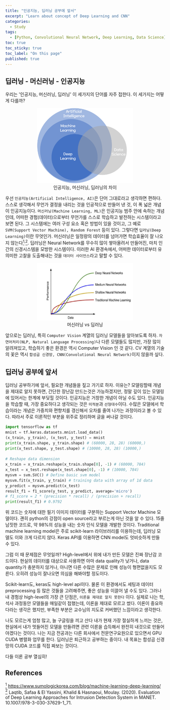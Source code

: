 ```yaml
---
title: "인공지능, 딥러닝 공부에 앞서"
excerpt: "Learn about concept of Deep Learning and CNN"
categories:
  - Study
tags: 
  - [Python, Convolutional Neural Network, Deep Learning, Data Science]
toc: true
toc_sticky: true
toc_label: "On this page"
published: true
---
```


## 딥러닝 - 머신러닝 - 인공지능
우리는 '인공지능, 머신러닝, 딥러닝' 이 세가지의 단어를 자주 접한다. 이 세가지는 어떻게 다를까?

<center>
	<figure style="width: 60%"> <img src="/Images/Study/base1.png" alt="AI, ML, DLArtificial Intelligence"/>
    <figcaption>인공지능, 머신러닝, 딥러닝의 차이</figcaption>
    </figure>
</center>

우선 `인공지능(Artificial Intelligence, AI)`은 단어 그대로라고 생각하면 편하다. 스스로 생각해서 무언가 결정을 내리는 것을 인공적으로 만들어 낸 것, 이 폭 넓은 개념이 인공지능이다.
`머신러닝(Machine Learning, ML)`은 인공지능 범주 안에 속하는 개념인데, 어떠한 경험(데이터)으로부터 무언가를 스스로 학습하고 발전하는 시스템이라고 보면 된다.
그 시스템에는 여러 구성 요소 혹은 방법이 있을 것이고, 그 예로 `SVM(Support Vector Machine), Random Forest` 등이 있다.
그렇다면 `딥러닝(Deep Learning)`이란 무엇인가. 머신러닝은 일정량의 데이터를 넘어가면 학습효율이 잘 나오지 않는다[<sup id="fn1-back">1</sup>](#fn1)<sup>,</sup>[<sup id="fn2-back">2</sup>](#fn2).
딥러닝은 Neural Network를 무수히 많이 쌓아올려서 만들어진, 마치 인간의 신경시스템을 모방한 시스템이다. 이러한 AI 환경속에서, 어떠한 데이터로부터 유의미한 고찰을 도출해내는 것을 `데이터 사이언스`라고 말할 수 있다.

<center>
	<figure style="width: 60%"> <img src="/Images/Study/base2.png" alt="ML vs DL" />
    <figcaption>머신러닝 vs 딥러닝</figcaption>
    </figure>
</center>

앞으로는 딥러닝, 특히 `Computer Vision` 계열의 딥러닝 모델들을 알아보도록 하자. `자연어처리(NLP, Natural Language Processing)`나 다른 모델들도 많지만, 가장 많이 알려져있고, 학습하기 좋은 환경은 역시 Computer Vision 인 것 같다. CV 계열의 기술의 꽃은 역시 `합성곱 신경망, CNN(Convolutional Neural Network)`이지 않을까 싶다.

## 딥러닝 공부에 앞서
딥러닝 공부하기에 앞서, 필요한 개념들을 짚고 가기로 하자. 이유는? 
모델링할때 개념을 제대로 알지 못하면, 간단한 장난감 만드는것은 가능하겠지만,
정말 깊이 있는 모델링에 있어서는 한계에 부딪힐 것이다.
인공지능은 거창한 개념이 아닐 수도 있다. 인공지능을 학습할 때, 가장 중요하다고 생각되는 것은 `미적분`과 `선형대수`이다.
수많은 모델에서 학습이라는 개념은 가중치와 편향치를 갱신해서 오차를 줄여 나가는 과정이라고 볼 수 있다.
따라서 주로 이론적인 부분을 위주로 정리하며 글을 써나갈 것이다.

```python
import tensorflow as tf
mnist = tf.keras.datasets.mnist.load_data()
(x_train, y_train), (x_test, y_test) = mnist
print(x_train.shape, y_train.shape) # (60000, 28, 28) (60000,)
print(x_test.shape, y_test.shape) # (10000, 28, 28) (10000,)

# Reshape data dimension
x_train = x_train.reshape(x_train.shape[0], -1) # (60000, 784)
x_test = x_test.reshape(x_test.shape[0], -1) # (10000, 784)
mysvm = svm.SVC() # Define basic svm model
mysvm.fit(x_train, y_train) # training data with array of 1d data
y_predict = mysvm.predict(x_test)
result_f1 = f1_score(y_test, y_predict, average='micro')
# f1_score = 2 * (precision * recall) / (precision + recall)
print(result_f1) # 0.9792
```

위 코드는 숫자에 대한 필기 이미지 데이터를 구분하는 Support Vector Machine 모델이다. 괜히 python의 강점이 open source라고 부르는게 아닌 것을 알 수 있다.
15줄 남짓한 코드로, 약 98%의 성능을 내는 숫자 인식 모델을 개발한 것이다. Traditional machine learning model은 주로 scikit-learn 라이브러리를 이용하는데, 딥러닝 모델도 이와 크게 다르지 않다. 
Keras API를 이용하면 CNN model도 엇비슷하게 만들 수 있다.

그럼 이 때 문제점은 무엇일까? High-level에서 위에 내가 만든 모델은 진짜 장난감 코드이다. 현실의 데이터를 대상으로 사용하면 아마 data quality가 낮거나, data quantity가 충분하지 않거나, 아니면 다른 수많은 문제로 인해 성능이 형편없을지도 모른다. 오히려 성능이 잘나오면 의심을 해봐야할 정도이다.

Scikit-learn도, keras도 high-level api이다. 물론 이 환경에서도 세팅과 데이터 preprocessing 등 많은 것들을 고려해주면, 좋은 성능을 이끌어 낼 수도 있다.
그러나 내 경험상 high-level의 가장 큰 단점은, `이론을 제대로 알지 못한다` 이다. 실제로 나는 학, 석사 과정동안 모델들을 매일같이 접했는데, 이론을 제대로 모르고 썼다.
이론이 중요하다라는 생각은 했지만, 부족한 부분은 교수님의 지도로 커버했던 느낌이라고 생각한다.

나도 모르는게 엄청 많고, 늘 구글링을 끼고 산다
내가 현재 가장 절실하게 느끼는 것은, 현실에서 내가 멋들어진 모델을 만들려면 관련 이론을 습득해서 완전히 내것으로 만들어야겠다는 것이다.
나는 지금 전공과는 다른 회사에서 전문연구요원으로 있으면서 GPU CUDA 병렬화 업무를 한다. 딥러닝은 퇴근하고 공부하는 중이다. 내 목표는 합성곱 신경망의 CUDA 코드를 직접 짜보는 것이다.

다들 이론 공부 열심히!

## References
[<sup id="fn1">1</sup>](#fn1-back) <https://www.sumologickorea.com/blog/machine-learning-deep-learning/>  
[<sup id="fn2">2</sup>](#fn2-back) Laqtib, Safaa & El Yassini, Khalid & Hasnaoui, Moulay. (2020). Evaluation of Deep Learning Approaches for Intrusion Detection System in MANET. 10.1007/978-3-030-37629-1_71.
